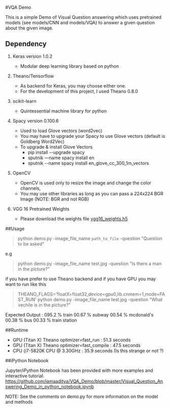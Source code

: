 #VQA Demo

This is a simple Demo of Visual Question answering which uses pretrained models (see models/CNN and models/VQA) to answer a given question about the given image.

## Dependency

1. Keras version 1.0.2
   * Modular deep learning library based on python

2. Theano/Tensorflow 
    * As backend for Keras, you may choose either one. 
    * For the development of this project, I used Theano 0.8.0

3. scikit-learn
   * Quintessential machine library for python

4. Spacy version 0.100.6
    * Used to load Glove vectors (word2vec)
    * You may have to upgrade your Spacy to use Glove vectors (default is Goldberg Word2Vec)
    * To upgrade & install Glove Vectors
      * pip install --upgrade spacy
      * sputnik —name spacy install en
      * sputnik --name spacy install en_glove_cc_300_1m_vectors

5. OpenCV 
    * OpenCV is used only to resize the image and change the color channels,
    * You may use other libraries as long as you can pass a 224x224 BGR Image (NOTE: BGR and not RGB)
  
6. VGG 16 Pretrained Weights
    * Please download the weights file [vgg16_weights.h5](https://drive.google.com/file/d/0Bz7KyqmuGsilT0J5dmRCM0ROVHc/view)

##Usage

> python demo.py -image_file_name `path_to_file` -question "Question to be asked"

e.g 

> python demo.py -image_file_name test.jpg -question "Is there a man in the picture?"


if you have prefer to use Theano backend and if you have GPU you may want to run like this

> THEANO_FLAGS='floatX=float32,device=gpu0,lib.cnmem=1,mode=FAST_RUN' python demo.py -image_file_name test.jpg -question "What vechile is in the picture?"


Expected Output :
095.2 %  train
00.67 %  subway
00.54 %  mcdonald's
00.38 %  bus
00.33 %  train station


##Runtime

  * GPU (Titan X) Theano optimizer=fast_run       : 51.3 seconds
  * GPU (Titan X) Theano optimizer=fast_compile   : 47.5 seconds
  * CPU (i7-5820K CPU @ 3.30GHz                   : 35.9 seconds (Is this strange or not ?)

##iPython Notebook

Jupyter/iPython Notebook has been provided with more examples and interactive tutorial.
<https://github.com/iamaaditya/VQA_Demo/blob/master/Visual_Question_Answering_Demo_in_python_notebook.ipynb>

NOTE:
See the comments on demo.py for more information on the model and methods

